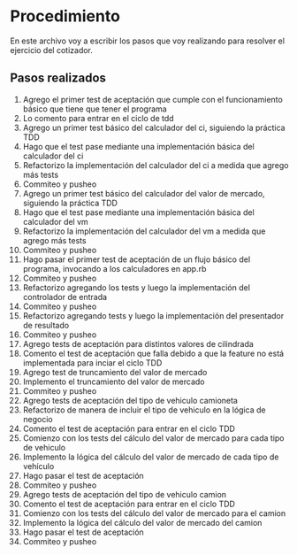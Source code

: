 Procedimiento
===========================
En este archivo voy a escribir los pasos que voy realizando para resolver el ejercicio del cotizador.

## Pasos realizados
1. Agrego el primer test de aceptación que cumple con el funcionamiento básico que tiene que tener el programa
2. Lo comento para entrar en el ciclo de tdd
3. Agrego un primer test básico del calculador del ci, siguiendo la práctica TDD
4. Hago que el test pase mediante una implementación básica del calculador del ci
5. Refactorizo la implementación del calculador del ci a medida que agrego más tests
6. Commiteo y pusheo
7. Agrego un primer test básico del calculador del valor de mercado, siguiendo la práctica TDD
8. Hago que el test pase mediante una implementación básica del calculador del vm
9. Refactorizo la implementación del calculador del vm a medida que agrego más tests
10. Commiteo y pusheo
11. Hago pasar el primer test de aceptación de un flujo básico del programa, invocando a los calculadores en app.rb
12. Commiteo y pusheo
13. Refactorizo agregando los tests y luego la implementación del controlador de entrada
14. Commiteo y pusheo
15. Refactorizo agregando tests y luego la implementación del presentador de resultado
16. Commiteo y pusheo
17. Agrego tests de aceptación para distintos valores de cilindrada
18. Comento el test de aceptación que falla debido a que la feature no está implementada para inciar el ciclo TDD
19. Agrego test de truncamiento del valor de mercado
20. Implemento el truncamiento del valor de mercado
21. Commiteo y pusheo
22. Agrego tests de aceptación del tipo de vehiculo camioneta
23. Refactorizo de manera de incluir el tipo de vehiculo en la lógica de negocio
24. Comento el test de aceptación para entrar en el ciclo TDD
25. Comienzo con los tests del cálculo del valor de mercado para cada tipo de vehiculo
26. Implemento la lógica del cálculo del valor de mercado de cada tipo de vehículo 
27. Hago pasar el test de aceptación 
28. Commiteo y pusheo
29. Agrego tests de aceptación del tipo de vehiculo camion
30. Comento el test de aceptación para entrar en el ciclo TDD 
31. Comienzo con los tests del cálculo del valor de mercado para el camion 
32. Implemento la lógica del cálculo del valor de mercado del camion 
33. Hago pasar el test de aceptación 
34. Commiteo y pusheo

